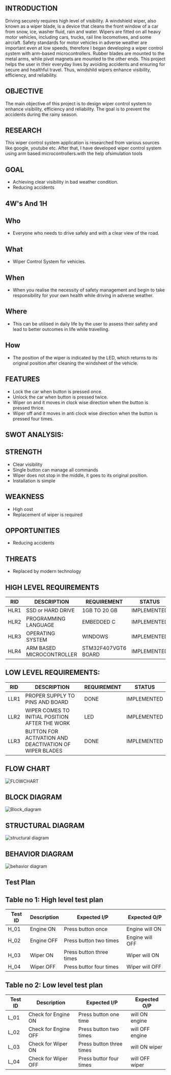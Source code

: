 ## INTRODUCTION
Driving securely requires high level of visibility. A windshield wiper, also known as a wiper blade, is a device that cleans the front window of a car from snow, ice, washer fluid, rain and water. Wipers are fitted on all heavy motor vehicles, including cars, trucks, rail line locomotives, and some aircraft.  Safety standards for motor vehicles in adverse weather are important even at low speeds, therefore I began developing a wiper control system with arm-based microcontrollers. Rubber blades are mounted to the metal arms, while pivot magnets are mounted to the other ends. This project helps the user in their everyday lives by avoiding accidents and ensuring for secure and healthful travel. Thus, windshild wipers enhance visibility, efficiency, and reliability.
## OBJECTIVE
The main objective of this project is to design wiper control system to enhance visibility, efficiency and reliability. The goal is to prevent the accidents during the rainy season.
## RESEARCH
This wiper control system application is researched from various sources like google, youtube etc. After that, I have developed wiper control system using arm based microcontrollers.with the help ofsimulation tools 
## GOAL
- Achieving clear visibility in bad weather condition.
- Reducing accidents
## 4W's And 1H
## Who
- Everyone who needs to drive safely and with a clear view of the road.
## What
- Wiper Control System for vehicles.
## When
- When you realise the necessity of safety management and begin to take responsibility for your own health while driving in adverse weather.
## Where
- This can be utilised in daily life by the user to assess their safety and lead to better outcomes in life while travelling.
## How
- The position of the wiper is indicated by the LED, which returns to its original position after cleaning the windsheet of the vehicle.
## FEATURES
- Lock the car when button is pressed once.
- Unlock the car when button is pressed twice.
- Wiper on and it moves in clock wise direction when the button is pressed thrice.
- Wiper off and it moves in anti clock wise direction when the button is pressed four times.
## SWOT ANALYSIS:
## STRENGTH
- Clear visibility
- Single button can manage all commands
- Wiper does not stop in the middle, it goes to its original position.
- Installation is simple
## WEAKNESS
- High cost
- Replacement of wiper is required
## OPPORTUNITIES
- Reducing accidents
## THREATS
- Replaced by modern technology
## HIGH LEVEL REQUIREMENTS
| RID | DESCRIPTION | REQUIREMENT | STATUS |
| --- | --- | --- | --- |
| HLR1 |	SSD or HARD DRIVE | 1GB TO 20 GB | IMPLEMENTED |
| HLR2 |	PROGRAMMING LANGUAGE | EMBEDDED C	 | IMPLEMENTED |
| HLR3 |	OPERATING SYSTEM | WINDOWS | IMPLEMENTED |
| HLR4 |		ARM BASED MICROCONTROLLER | STM32F407VGT6 BOARD | IMPLEMENTED |
## LOW LEVEL REQUIREMENTS:
| RID |	DESCRIPTION | REQUIREMENT | STATUS |
| --- | --- | --- | --- |
| LLR1 |	PROPER SUPPLY TO PINS AND BOARD | DONE | IMPLEMENTED |
| LLR2 |	WIPER COMES TO INITIAL POSITION AFTER THE WORK | LED | IMPLEMENTED |
| LLR3 |	BUTTON FOR ACTIVATION AND DEACTIVATION OF WIPER BLADES | DONE | IMPLEMENTED |
## FLOW CHART
![FLOWCHART](https://user-images.githubusercontent.com/101622270/168106685-a7027ae9-4bc2-4520-9fee-b79776c03cfd.PNG)
## BLOCK DIAGRAM
![Block_diagram](https://user-images.githubusercontent.com/102171569/168428421-edc890c6-5553-49bf-9ab0-55f9653c6aaf.JPG)

## STRUCTURAL DIAGRAM
![structural diagram](https://user-images.githubusercontent.com/101622270/168106870-fa8b3ad1-0277-4bf0-a525-36f0a13328e3.PNG)
## BEHAVIOR DIAGRAM
![behavior diagram](https://user-images.githubusercontent.com/101622270/168106962-3ac18618-f090-45ec-9e95-5a5126ea9c4b.PNG)
## Test Plan
## Table no 1: High level test plan
Test ID | Description | Expected I/P | Expected O/P |
--------|-------------|---------|---------
H_01  | Engine ON | Press button once | Engine will ON |
H_02  | Engine OFF | Press button two times | Engine will OFF |
H_03  | Wiper ON | Press button three times | Wiper will ON |
H_04  | Wiper OFF | Press buttor four times | Wiper will OFF |
## Table no 2: Low level test plan
Test ID | Description | Expected I/P | Expected O/P |
--------|-------------|---------|---------
L_01  | Check for Engine ON | Press button one time | will ON engine |
L_02  | Check for Engine OFF | Press button two times | will OFF engine |
L_03  | Check for Wiper ON | Press button three times | will ON wiper |
L_04  | Check for Wiper OFF | Press buttor four times | will OFF wiper |
